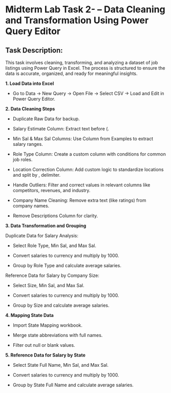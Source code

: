 # Midterm Lab Task 2- – Data Cleaning and Transformation Using Power Query Editor

## Task Description:
This task involves cleaning, transforming, and analyzing a dataset of job listings using Power Query in Excel. The process is structured to ensure the data is accurate, organized, and ready for meaningful insights.


**1. Load Data into Excel**

- Go to Data → New Query → Open File → Select CSV → Load and Edit in Power Query Editor.

**2. Data Cleaning Steps**

- Duplicate Raw Data for backup.
  
- Salary Estimate Column: Extract text before (.
  
- Min Sal & Max Sal Columns: Use Column from Examples to extract salary ranges.
  
- Role Type Column: Create a custom column with conditions for common job roles.
  
- Location Correction Column: Add custom logic to standardize locations and split by , delimiter.
  
- Handle Outliers: Filter and correct values in relevant columns like competitors, revenues, and industry.
  
- Company Name Cleaning: Remove extra text (like ratings) from company names.
  
- Remove Descriptions Column for clarity.
  
**3. Data Transformation and Grouping**

Duplicate Data for Salary Analysis:

- Select Role Type, Min Sal, and Max Sal.
  
- Convert salaries to currency and multiply by 1000.
  
- Group by Role Type and calculate average salaries.
  
Reference Data for Salary by Company Size:

- Select Size, Min Sal, and Max Sal.
  
- Convert salaries to currency and multiply by 1000.
  
- Group by Size and calculate average salaries.
  
**4. Mapping State Data**

- Import State Mapping workbook.
  
- Merge state abbreviations with full names.
  
- Filter out null or blank values.

**5. Reference Data for Salary by State**

- Select State Full Name, Min Sal, and Max Sal.
  
- Convert salaries to currency and multiply by 1000.
  
- Group by State Full Name and calculate average salaries.
